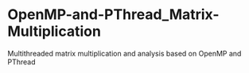# OpenMP-and-PThread_Matrix-Multiplication
Multithreaded matrix multiplication and analysis based on OpenMP and PThread
